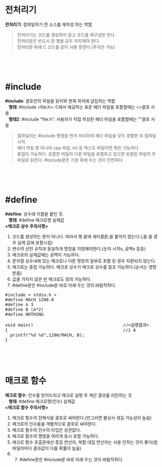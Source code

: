 # 전처리기
**전처리기**: 컴파일하기 전 소스를 재작성 하는 역할.   
> 전처리기는 코드를 생성하지 않고 코드를 재구성만 한다.  
> 전처리문은 반드시 한 행을 모두 차지채야 한다.  
> 전처리문 뒤에 C 코드를 같이 사용 못한다.(주석은 가능)

<br><br><br>
# #include
**#include**: 괄호안의 파일을 읽어와 현재 위치에 삽입하는 역할.  
&nbsp;&nbsp;&nbsp;**형태**: #include <file.h>: C에서 제공하는 표준 헤더 파일을 포함할때는 <>괄호 사용  
&nbsp;&nbsp;&nbsp;**형태2**: #include "file.h": 사용자가 직접 작성한 헤더 파일을 포함할때는 ""괄호 사용  
> 컴파일러는 #include 명령을 먼저 처리하여 헤더 파일을 모두 포함한 후 컴파일 시작.  
> 헤더 파일 뿐 아니라 cpp 파일, txt 등 텍스트 파일이면 뭐든 가능하다.  
> 중첩이 가능하다. 포함한 파일이 다른 파일을 포함하고 있으면 포함된 파일이 주 파일로 읽힌다.
> #include문은 가장 위에 두는 것이 안전하다.

<br><br><br>
# #define
**#define**: 상수에 이름을 붙인 것.  
&nbsp;&nbsp;&nbsp;**형태**: #define 매크로명 실제값  
**<매크로 상수 주의사항>**<br>
1. 코드를 생성하는 문이 아니다. 따라서 행 끝에 세미콜론;을 붙이지 않는다.(;을 쓸 경우 실제 값에 포함시킴)
2. 변수의 선언 규칙과 동일하게 명칭을 지정해야한다.(숫자 시작x, 공백x 등등)
3. 매크로의 실제값에는 공백이 가능하다.
4. 문자열 상수내에 있는 매크로나 다른 명칭의 일부로 포함 된 경우 치환되지 않는다.
5. 매크로는 중첩 가능하다. 매크로 상수가 매크로 상수를 참조 가능하다.(순서는 영향 받음)
6. 값을 가지지 않은 빈 매크로도 정의 가능하다.
7. #define문은 #include문 바로 아래 두는 것이 바람직하다.
<pre>#include < stdio.h >
#define MACH 1200.0
#define A 3
#define B (A*2)
#define NOTHING

void main()                                   //<실행결과>
{                                             //1 6
  printf("%d %d",1200/MACH, B);
}
</pre><br><br><br>

# 매크로 함수
**매크로 함수**: 인수를 받아드리고 매크로 실행 후 계산 결과를 리턴하는 것  
&nbsp;&nbsp;&nbsp;**형태**: #define 매크로명(인수) 실제값  
**<매크로 함수 주의사항>**<br>
1. 매크로 함수의 전체식을 괄호로 싸야한다.(안그러면 불상사 생길 가능성이 높음)  
2. 매크로의 인수들을 개별적으로 괄호로 싸야한다.  
3. 매크로 함수의 인수의 타입은 상관없다.  
4. 매크로 함수의 명령을 여러개 동시 포함 가능하다.
5. 매크로 함수 호출문에선 증감 연산자, 복합 대입 연산자는 사용 안하는 것이 좋다(컴파일러마다 결과값이 다를 확률이 높음)
6. 7. #define문은 #include문 바로 아래 두는 것이 바람직하다.
